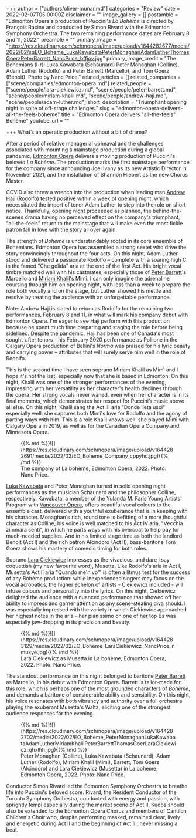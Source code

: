 +++
author = ["authors/oliver-munar.md"]
categories = "Review"
date = 2022-02-07T05:00:00Z
disclaimer = ""
image_gallery = []
postamble = "Edmonton Opera's production of Puccini's _La Bohème_ is directed by François Racine and conducted by Simon Rivard with the Edmonton Symphony Orchestra. The two remaining performance dates are February 8 and 11, 2022."
preamble = ""
primary_image = "https://res.cloudinary.com/schmopera/image/upload/v1644282677/media/2022/02/sqEO_Boheme_LukaKawabataPeterMonaghanAdamLutherThomasGoerzPeterBarrett_NancPrice_bffjov.jpg"
primary_image_credit = "The Bohemians (l-r): Luka Kawabata (Schaunard) Peter Monaghan (Colline), Adam Luther (Rodolfo) and Peter Barrett (Marcello), and Tom Goerz (Benoit). Photo by Nanc Price."
related_articles = []
related_companies = ["scene/companies/edmonton-opera.md"]
related_people = ["scene/people/lara-ciekiewicz.md", "scene/people/peter-barrett.md", "scene/people/miriam-khalil.md", "scene/people/andrew-haji.md", "scene/people/adam-luther.md"]
short_description = "Triumphant opening night in spite of off-stage challenges."
slug = "edmonton-opera-delivers-all-the-feels-boheme"
title = "Edmonton Opera delivers \"all-the-feels\" Bohème"
youtube_url = ""

+++
What’s an operatic production without a bit of drama?

After a period of relative managerial upheaval and the challenges associated with mounting a mainstage production during a global pandemic, [Edmonton Opera](/scene/companies/edmonton-opera/) delivers a moving production of Puccini's beloved _La Bohème_. The production marks the first mainstage performance for the company since announcing Joel Ivany as its new Artistic Director in November 2021, and the installation of Shannon Hiebert as the new Chorus Master.

COVID also threw a wrench into the production when leading man [Andrew Haji](/scene/people/andrew-haji/) (Rodolfo) tested positive within a week of opening night, which necessitated the import of tenor Adam Luther to step into the role on short notice. Thankfully, opening night proceeded as planned, the behind-the-scenes drama having no perceived effect on the company's triumphant, "all-the-feels" return to the mainstage that will make even the most fickle patron fall in love with the story all over again.

The strength of _Bohème_ is understandably rooted in its core ensemble of Bohemians. Edmonton Opera has assembled a strong sextet who drive the story convincingly throughout the four acts. On this night, Adam Luther stood and delivered a passionate Rodolfo – complete with a soaring high C in the famed "Che gelida" aria at the end of the first Act. His bright vocal timbre matched well with his castmates, especially those of [Peter Barrett](/scene/people/peter-barrett/)'s Marcello and [Miriam Khalil](/scene/people/miriam-khalil/)'s Mimì. I can only imagine the adrenaline coursing through him on opening night, with less than a week to prepare the role both vocally and on the stage, but Luther showed his mettle and resolve by treating the audience with an unforgettable performance.

Note: Andrew Haji is slated to return as Rodolfo for the remaining two performances, February 8 and 11, in what will mark his company debut with Edmonton Opera. I'm eager to see Haji perform with this production because he spent much time preparing and staging the role before being sidelined. Despite the pandemic, Haji has been one of Canada's most sought-after tenors - his February 2020 performance as Pollione in the Calgary Opera production of Bellini's _Norma_ was praised for his lyric beauty and carrying power – attributes that will surely serve him well in the role of Rodolfo.

This is the second time I have seen soprano Miriam Khalil as Mimì and I hope it's not the last, especially now that she is based in Edmonton. On this night, Khalil was one of the stronger performances of the evening, impressing with her versatility as her character's health declines through the opera. Her strong vocals never waned, even when her character is in its final moments, which demonstrates her respect for Puccini’s music above all else. On this night, Khalil sang the Act III aria "Donde lieta usci" especially well: she captures both Mimì's love for Rodolfo and the agony of parting ways with him. This is a role Khalil knows well: she played Mimì with Calgary Opera in 2019, as well as for the Canadian Opera Company and Minnesota Opera.

<figure data-type="image">{{% md %}}![](https://res.cloudinary.com/schmopera/image/upload/v1644282691/media/2022/02/EO_Boheme_Company_cppyhc.jpg){{% /md %}}

<figcaption>The company of La bohème, Edmonton Opera, 2022. Photo: Nanc Price.</figcaption>  
</figure>

[Luka Kawabata](/scene/people/luka-kawabata/) and Peter Monaghan turned in solid opening night performances as the musician Schaunard and the philosopher Colline, respectively. Kawabata, a member of the Yulanda M. Faris Young Artists' Program with [Vancouver Opera](/scene/companies/luka-kawabata/), offers beautiful vocal colours to the ensemble cast, delivered with a youthful exuberance that is in keeping with his character. Monaghan's rich, round tone is befitting of a more thoughtful character as Colline; his voice is well matched to his Act IV aria, "Vecchia zimmara senti", in which he parts ways with his overcoat to help pay for much-needed supplies. And in his limited stage time as both the landlord Benoit (Act I) and the rich patron Alcindoro (Act II), bass-baritone Tom Goerz shows his mastery of comedic timing for both roles.

Soprano [Lara Ciekiewicz](/scene/people/lara-ciekiewicz/) impresses as the vivacious, and dare I say coquettish (my new favourite word), Musetta. Like Rodolfo's aria in Act I, Musetta's Act II aria "Quando me'n vo'" is often a litmus test for the success of any Bohème production: while inexperienced singers may focus on the vocal acrobatics, the higher echelon of artists - Ciekiewicz included - will infuse colours and personality into the lyrics. On this night, Ciekiewicz delighted the audience with a nuanced performance that showed off her ability to impress and garner attention as any scene-stealing diva should. I was especially impressed with the variety in which Ciekiewicz approached her highest notes in the aria – her pianissimo on one of her top Bs was especially jaw-dropping in its precision and beauty.

<figure data-type="image">{{% md %}}![](https://res.cloudinary.com/schmopera/image/upload/v1644283129/media/2022/02/EO_Boheme_LaraCiekiewicz_NancPrice_nmuxye.jpg){{% /md %}}

<figcaption>Lara Ciekiewicz as Musetta in La bohème, Edmonton Opera, 2022. Photo: Nanc Price.</figcaption>  
</figure>

The standout performance on this night belonged to baritone [Peter Barrett](/scene/people/peter-barrett/) as Marcello, in his debut with Edmonton Opera. Barrett is tailor-made for this role, which is perhaps one of the most grounded characters of _Bohème_, and demands a baritone of considerable ability and sensibility. On this night, his voice resonates with both vibrancy and authority over a full orchestra playing the exuberant Musetta's Waltz, eliciting one of the strongest audience responses for the evening.

<figure data-type="image">{{% md %}}![](https://res.cloudinary.com/schmopera/image/upload/v1644282702/media/2022/02/EO_Boheme_PeterMonaghanLukaKawabataAdamLutherMiriamKhalilPeterBarrettThomasGoerLaraCiekiewicz_qhxlhh.jpg){{% /md %}}

<figcaption>Peter Monaghan (Colline), Luka Kawabata (Schaunard), Adam Luther (Rodolfo), Miriam Khalil (Mimi), Barrett, Tom Goerz (Alcindoro) and Lara Ciekiewicz (Musetta) in La bohème, Edmonton Opera, 2022. Photo: Nanc Price.</figcaption>  
</figure>

Conductor Simon Rivard led the Edmonton Symphony Orchestra to breathe life into Puccini's beloved score. Rivard, the Resident Conductor of the Toronto Symphony Orchestra, conducted with energy and passion, with sprightly tempi especially during the market scene of Act II. Kudos should also be extended to the Edmonton Opera Chorus and members of Cantilon Children's Choir who, despite performing masked, remained clear, lively and energetic during Act II and the beginning of Act III, never missing a beat.